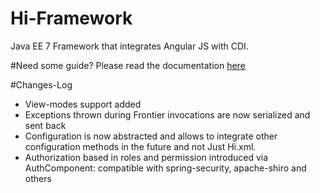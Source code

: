 # Hi-Framework
Java EE 7 Framework that integrates Angular JS with CDI.

#Need some guide?
Please read the documentation [here](https://emerjoin.github.io/Hi-Framework/docs/Getting_started/Introduction.html "Hi-Framework")


#Changes-Log
* View-modes support added
* Exceptions thrown during Frontier invocations are now serialized and sent back
* Configuration is now abstracted and allows to integrate other configuration methods in the future and not Just Hi.xml.
* Authorization based in roles and permission introduced via AuthComponent: compatible with spring-security, apache-shiro and others